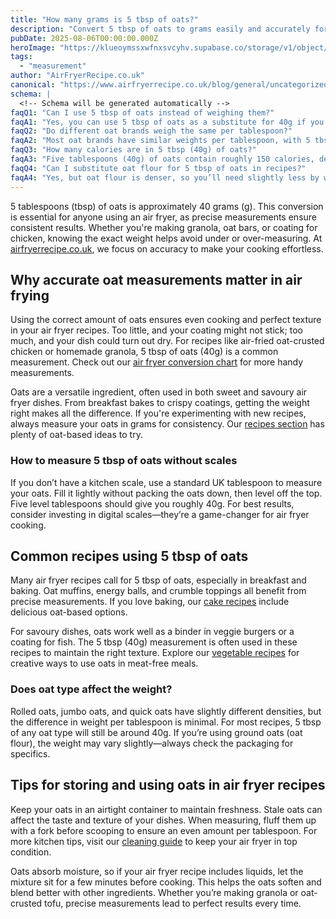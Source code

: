 ```yaml
---
title: "How many grams is 5 tbsp of oats?"
description: "Convert 5 tbsp of oats to grams easily and accurately for perfect air fryer recipes every time."
pubDate: 2025-08-06T00:00:00.000Z
heroImage: "https://klueoymssxwfnxsvcyhv.supabase.co/storage/v1/object/public/Shmucket/how-many-grams-is-5-tbsp-of-oats.webp"
tags:
  - "measurement"
author: "AirFryerRecipe.co.uk"
canonical: "https://www.airfryerrecipe.co.uk/blog/general/uncategorized/how-many-grams-is-5-tbsp-of-oats"
schema: |
  <!-- Schema will be generated automatically -->
faqQ1: "Can I use 5 tbsp of oats instead of weighing them?"
faqA1: "Yes, you can use 5 tbsp of oats as a substitute for 40g if you don’t have scales. Just ensure you’re using a standard UK tablespoon and levelling it off for accuracy. For baking, weighing is more precise, but tablespoons work well for most air fryer recipes."
faqQ2: "Do different oat brands weigh the same per tablespoon?"
faqA2: "Most oat brands have similar weights per tablespoon, with 5 tbsp averaging around 40g. However, jumbo oats may be slightly lighter due to their larger flakes. Always check the packaging if precision is crucial for your recipe."
faqQ3: "How many calories are in 5 tbsp (40g) of oats?"
faqA3: "Five tablespoons (40g) of oats contain roughly 150 calories, depending on the brand. Oats are nutrient-dense, providing fibre, protein, and slow-release energy—ideal for air fryer breakfasts or snacks."
faqQ4: "Can I substitute oat flour for 5 tbsp of oats in recipes?"
faqA4: "Yes, but oat flour is denser, so you’ll need slightly less by weight. For 5 tbsp (40g) of oats, use about 35g of oat flour. Adjust liquids in the recipe as oat flour absorbs more moisture."
---
```

<p>5 tablespoons (tbsp) of oats is approximately 40 grams (g). This conversion is essential for anyone using an air fryer, as precise measurements ensure consistent results. Whether you're making granola, oat bars, or coating for chicken, knowing the exact weight helps avoid under or over-measuring. At <a href=https://www.airfryerrecipe.co.uk>airfryerrecipe.co.uk</a>, we focus on accuracy to make your cooking effortless.</p>  

<h2>Why accurate oat measurements matter in air frying</h2>  
<p>Using the correct amount of oats ensures even cooking and perfect texture in your air fryer recipes. Too little, and your coating might not stick; too much, and your dish could turn out dry. For recipes like air-fried oat-crusted chicken or homemade granola, 5 tbsp of oats (40g) is a common measurement. Check out our <a href=https://www.airfryerrecipe.co.uk/air-fryer-conversion-chart>air fryer conversion chart</a> for more handy measurements.</p>  

<p>Oats are a versatile ingredient, often used in both sweet and savoury air fryer dishes. From breakfast bakes to crispy coatings, getting the weight right makes all the difference. If you're experimenting with new recipes, always measure your oats in grams for consistency. Our <a href=https://www.airfryerrecipe.co.uk/recipes>recipes section</a> has plenty of oat-based ideas to try.</p>  

<h3>How to measure 5 tbsp of oats without scales</h3>  
<p>If you don’t have a kitchen scale, use a standard UK tablespoon to measure your oats. Fill it lightly without packing the oats down, then level off the top. Five level tablespoons should give you roughly 40g. For best results, consider investing in digital scales—they’re a game-changer for air fryer cooking.</p>  

<h2>Common recipes using 5 tbsp of oats</h2>  
<p>Many air fryer recipes call for 5 tbsp of oats, especially in breakfast and baking. Oat muffins, energy balls, and crumble toppings all benefit from precise measurements. If you love baking, our <a href=https://www.airfryerrecipe.co.uk/recipe-category/cakes>cake recipes</a> include delicious oat-based options.</p>  

<p>For savoury dishes, oats work well as a binder in veggie burgers or a coating for fish. The 5 tbsp (40g) measurement is often used in these recipes to maintain the right texture. Explore our <a href=https://www.airfryerrecipe.co.uk/recipe-category/vegetables>vegetable recipes</a> for creative ways to use oats in meat-free meals.</p>  

<h3>Does oat type affect the weight?</h3>  
<p>Rolled oats, jumbo oats, and quick oats have slightly different densities, but the difference in weight per tablespoon is minimal. For most recipes, 5 tbsp of any oat type will still be around 40g. If you’re using ground oats (oat flour), the weight may vary slightly—always check the packaging for specifics.</p>  

<h2>Tips for storing and using oats in air fryer recipes</h2>  
<p>Keep your oats in an airtight container to maintain freshness. Stale oats can affect the taste and texture of your dishes. When measuring, fluff them up with a fork before scooping to ensure an even amount per tablespoon. For more kitchen tips, visit our <a href=https://www.airfryerrecipe.co.uk/air-fryer-cleaner>cleaning guide</a> to keep your air fryer in top condition.</p>  

<p>Oats absorb moisture, so if your air fryer recipe includes liquids, let the mixture sit for a few minutes before cooking. This helps the oats soften and blend better with other ingredients. Whether you’re making granola or oat-crusted tofu, precise measurements lead to perfect results every time.</p>
